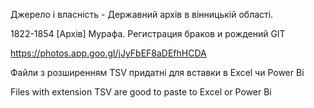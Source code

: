 Джерело і власність - Державний архів в вінницькій області.

1822-1854 [Архів] Мурафа. Регистрация браков и рождений GIT

https://photos.app.goo.gl/jJyFbEF8aDEfhHCDA

Файли з розширенням TSV придатні для вставки в Excel чи Power Bi

Files with extension TSV are good to paste to Excel or Power Bi
